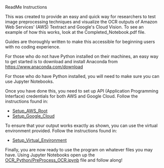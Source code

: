 ﻿ReadMe Instructions

This was created to provide an easy and quick way for researchers to test image preprocessing techniques and visualize the OCR outputs of Amazon Web Services' (AWS) Textract and Google's Cloud Vision. To see an example of how this works, look at the Completed\_Notebook.pdf file.

Guides are thoroughly written to make this accessible for beginning users with no coding experience.

For those who do not have Python installed on their machines, an easy way to get started is to download and install Anaconda from <https://www.anaconda.com/download> 

For those who do have Python installed, you will need to make sure you can use Jupyter Notebooks.

Once you have done this, you need to set up API (Application Programming Interface) credentials for both AWS and Google Cloud. Follow the instructions found in:

- [Setup\_AWS\_Root](https://github.com/MikeJGiordano/OCR_History/blob/main/Setup_AWS_Root.md)
- [Setup\_Google\_Cloud](https://github.com/MikeJGiordano/OCR_History/blob/main/Setup_Google_Cloud.md)

To ensure that your output works exactly as shown, you can use the virtual environment provided. Follow the instructions found in:

- [Setup\_Virtual\_Environment](https://github.com/MikeJGiordano/OCR_History/blob/main/Setup_Virtual_Environment.md)

Finally, you are now ready to use the program on whatever files you may have. Using Jupyter Notebooks open up the [OCR\_Python/PreProcess\_OCR.ipynb](https://github.com/MikeJGiordano/OCR_History/blob/main/OCR_Python/PreProcess_OCR.ipynb) file and follow along!
